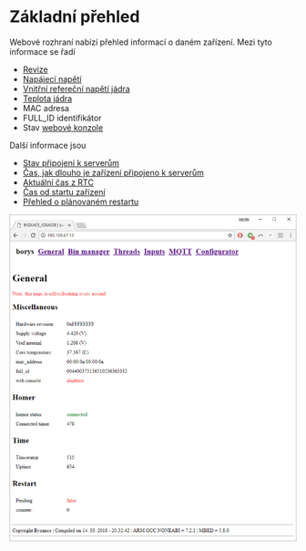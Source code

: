 # Základní přehled

Webové rozhraní nabízí přehled informací o daném zařízení. Mezi tyto informace se řadí

* [Revize](../revize.md)
* [Napájecí napětí](../../sprava-zarizeni/provozni-informace.md#napajeci-napeti)
* [Vnitřní refereční napětí jádra](../../sprava-zarizeni/provozni-informace.md#referencni-napeti)
* [Teplota jádra](../../sprava-zarizeni/provozni-informace.md#teplota-jadra)
* MAC adresa
* FULL\_ID identifikátor
* Stav [webové konzole](../webova-konzole.md)

Další informace jsou

* [Stav připojení k serverům](../../sprava-zarizeni/provozni-informace.md#cas-pripojeni-k-serverum)
* [Čas, jak dlouho je zařízení připojeno k serverům](../../sprava-zarizeni/provozni-informace.md#cas-pripojeni-k-serverum)
* [Aktuální čas z RTC](../../tutorialy/prace-s-datem-a-casem-rtc.md)
* [Čas od startu zařízení](../../sprava-zarizeni/provozni-informace.md#cas-behu-zarizeni)
* [Přehled o plánovaném restartu](../odlozeny-restart.md)

![](../../../.gitbook/assets/web_general.png)

